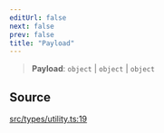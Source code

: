 ```yaml
---
editUrl: false
next: false
prev: false
title: "Payload"
---
```


> **Payload**: `object` \| `object` \| `object`

## Source

[src/types/utility.ts:19](https://github.com/sern-handler/handler/blob/fb418c06758b6f3318bf4b5f58a58540139be8d4/src/types/utility.ts#L19)
